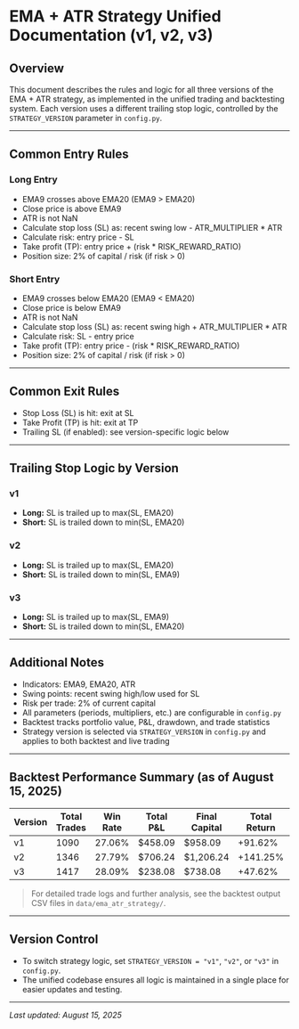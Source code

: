 # EMA + ATR Strategy Unified Documentation (v1, v2, v3)

## Overview
This document describes the rules and logic for all three versions of the EMA + ATR strategy, as implemented in the unified trading and backtesting system. Each version uses a different trailing stop logic, controlled by the `STRATEGY_VERSION` parameter in `config.py`.

---

## Common Entry Rules

### Long Entry
- EMA9 crosses above EMA20 (EMA9 > EMA20)
- Close price is above EMA9
- ATR is not NaN
- Calculate stop loss (SL) as: recent swing low - ATR_MULTIPLIER * ATR
- Calculate risk: entry price - SL
- Take profit (TP): entry price + (risk * RISK_REWARD_RATIO)
- Position size: 2% of capital / risk (if risk > 0)

### Short Entry
- EMA9 crosses below EMA20 (EMA9 < EMA20)
- Close price is below EMA9
- ATR is not NaN
- Calculate stop loss (SL) as: recent swing high + ATR_MULTIPLIER * ATR
- Calculate risk: SL - entry price
- Take profit (TP): entry price - (risk * RISK_REWARD_RATIO)
- Position size: 2% of capital / risk (if risk > 0)

---

## Common Exit Rules
- Stop Loss (SL) is hit: exit at SL
- Take Profit (TP) is hit: exit at TP
- Trailing SL (if enabled): see version-specific logic below

---

## Trailing Stop Logic by Version

### v1
- **Long:** SL is trailed up to max(SL, EMA20)
- **Short:** SL is trailed down to min(SL, EMA20)

### v2
- **Long:** SL is trailed up to max(SL, EMA20)
- **Short:** SL is trailed down to min(SL, EMA9)

### v3
- **Long:** SL is trailed up to max(SL, EMA9)
- **Short:** SL is trailed down to min(SL, EMA20)

---

## Additional Notes
- Indicators: EMA9, EMA20, ATR
- Swing points: recent swing high/low used for SL
- Risk per trade: 2% of current capital
- All parameters (periods, multipliers, etc.) are configurable in `config.py`
- Backtest tracks portfolio value, P&L, drawdown, and trade statistics
- Strategy version is selected via `STRATEGY_VERSION` in `config.py` and applies to both backtest and live trading

---

## Backtest Performance Summary (as of August 15, 2025)

| Version | Total Trades | Win Rate | Total P&L | Final Capital | Total Return | Max Drawdown |
|---------|--------------|----------|-----------|---------------|--------------|--------------|
| v1      | 1090         | 27.06%   | $458.09   | $958.09       | +91.62%      | 57.69%       |
| v2      | 1346         | 27.79%   | $706.24   | $1,206.24     | +141.25%     | 66.10%       |
| v3      | 1417         | 28.09%   | $238.08   | $738.08       | +47.62%      | 46.20%       |

> For detailed trade logs and further analysis, see the backtest output CSV files in `data/ema_atr_strategy/`.

---

## Version Control
- To switch strategy logic, set `STRATEGY_VERSION = "v1"`, `"v2"`, or `"v3"` in `config.py`.
- The unified codebase ensures all logic is maintained in a single place for easier updates and testing.

---

_Last updated: August 15, 2025_
